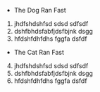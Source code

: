 - The Dog Ran Fast

1. 	jhdfshdshfsd sdsd sdfsdf
1. 	dshfbhdsfabfjdsfbjnk dsgg
1. 	hfdshfdhfdhs fggfa dsfdf

- The Cat Ran Fast

4. jhdfshdshfsd sdsd sdfsdf
5. dshfbhdsfabfjdsfbjnk dsgg
6. hfdshfdhfdhs fggfa dsfdf